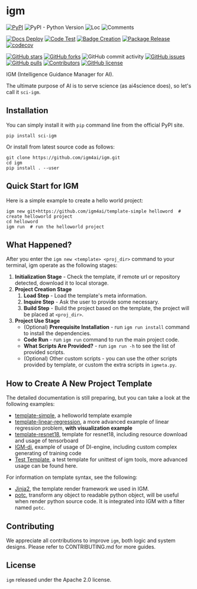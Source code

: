 # igm

[![PyPI](https://img.shields.io/pypi/v/igm)](https://pypi.org/project/igm/)
![PyPI - Python Version](https://img.shields.io/pypi/pyversions/igm)
![Loc](https://img.shields.io/endpoint?url=https://gist.githubusercontent.com/HansBug/99cb08da2773e37cc1338ae8be12d798/raw/loc.json)
![Comments](https://img.shields.io/endpoint?url=https://gist.githubusercontent.com/HansBug/99cb08da2773e37cc1338ae8be12d798/raw/comments.json)

[![Docs Deploy](https://github.com/igm4ai/igm/workflows/Docs%20Deploy/badge.svg)](https://github.com/igm4ai/igm/actions?query=workflow%3A%22Docs+Deploy%22)
[![Code Test](https://github.com/igm4ai/igm/workflows/Code%20Test/badge.svg)](https://github.com/igm4ai/igm/actions?query=workflow%3A%22Code+Test%22)
[![Badge Creation](https://github.com/igm4ai/igm/workflows/Badge%20Creation/badge.svg)](https://github.com/igm4ai/igm/actions?query=workflow%3A%22Badge+Creation%22)
[![Package Release](https://github.com/igm4ai/igm/workflows/Package%20Release/badge.svg)](https://github.com/igm4ai/igm/actions?query=workflow%3A%22Package+Release%22)
[![codecov](https://codecov.io/gh/igm4ai/igm/branch/main/graph/badge.svg?token=XJVDP4EFAT)](https://codecov.io/gh/igm4ai/igm)

[![GitHub stars](https://img.shields.io/github/stars/igm4ai/igm)](https://github.com/igm4ai/igm/stargazers)
[![GitHub forks](https://img.shields.io/github/forks/igm4ai/igm)](https://github.com/igm4ai/igm/network)
![GitHub commit activity](https://img.shields.io/github/commit-activity/m/igm4ai/igm)
[![GitHub issues](https://img.shields.io/github/issues/igm4ai/igm)](https://github.com/igm4ai/igm/issues)
[![GitHub pulls](https://img.shields.io/github/issues-pr/igm4ai/igm)](https://github.com/igm4ai/igm/pulls)
[![Contributors](https://img.shields.io/github/contributors/igm4ai/igm)](https://github.com/igm4ai/igm/graphs/contributors)
[![GitHub license](https://img.shields.io/github/license/igm4ai/igm)](https://github.com/igm4ai/igm/blob/master/LICENSE)

IGM (Intelligence Guidance Manager for AI).

The ultimate purpose of AI is to serve science (as ai4science does), so let's call it ``sci-igm``.

## Installation

You can simply install it with `pip` command line from the official PyPI site.

```shell
pip install sci-igm
```

Or install from latest source code as follows:

```shell
git clone https://github.com/igm4ai/igm.git
cd igm
pip install . --user
```

## Quick Start for IGM

Here is a simple example to create a hello world project:

```shell
igm new git+https://github.com/igm4ai/template-simple helloword  # create helloworld project
cd helloword
igm run  # run the helloworld project
```

## What Happened?

After you enter the `igm new <template> <proj_dir>` command to your terminal, igm operate as the following stages:

1. **Initialization Stage** - Check the template, if remote url or repository detected, download it to local storage.
2. **Project Creation Stage**
    1. **Load Step** - Load the template's meta information.
    2. **Inquire Step** - Ask the user to provide some necessary.
    3. **Build Step** - Build the project based on the template, the project will be placed at `<proj_dir>`.
3. **Project Use Stage**
    * (Optional) **Prerequisite Installation** - run `igm run install` command to install the dependencies.
    * **Code Run** - run `igm run` command to run the main project code.
    * **What Scripts Are Provided?** - run `igm run -h` to see the list of provided scripts.
    * (Optional) Other custom scripts - you can use the other scripts provided by template, or custom the extra scripts
      in `igmeta.py`.

## How to Create A New Project Template

The detailed documentation is still preparing, but you can take a look at the following examples:

* [template-simple](https://github.com/igm4ai/template-simple), a helloworld template example
* [template-linear-regression](https://github.com/igm4ai/template-linear-regression), a more advanced example of linear
  regression problem, **with visualization example**
* [template-resnet18](https://github.com/igm4ai/template-resnet18), template for resnet18, including resource download
  and usage of tensorboard
* [IGM-di](https://github.com/PaParaZz1/IGM-di), example of usage of DI-engine, including custom complex generating of
  training code
* [Test Template](https://github.com/igm4ai/igm/tree/main/templates/test), a test template for unittest of igm tools,
  more advanced usage can be found here.

For information on template syntax, see the following:

* [Jinja2](https://jinja.palletsprojects.com/en/3.1.x/), the template render framework we used in IGM.
* [potc](https://github.com/potc-dev/potc), transform any object to readable python object, will be useful when render
  python source code. It is integrated into IGM with a filter named `potc`.

## Contributing

We appreciate all contributions to improve `igm`, both logic and system designs. Please refer to CONTRIBUTING.md
for more guides.

## License

`igm` released under the Apache 2.0 license.
